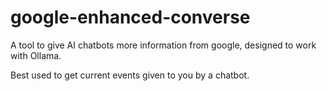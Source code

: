 # google-enhanced-converse
A tool to give AI chatbots more information from google, designed to work with Ollama.

Best used to get current events given to you by a chatbot.
